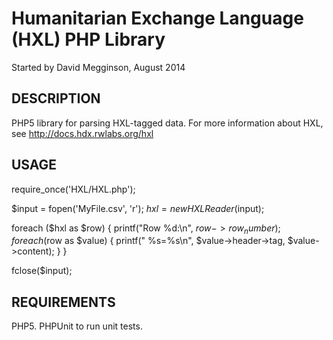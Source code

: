 Humanitarian Exchange Language (HXL) PHP Library
================================================

Started by David Megginson, August 2014


DESCRIPTION
-----------

PHP5 library for parsing HXL-tagged data.  For more information about HXL, see http://docs.hdx.rwlabs.org/hxl


USAGE
-----

  require_once('HXL/HXL.php');

  $input = fopen('MyFile.csv', 'r');
  $hxl = new HXLReader($input);

  foreach ($hxl as $row) {
    printf("Row %d:\n", $row->row_number);
    foreach ($row as $value) {
      printf(" %s=%s\n", $value->header->tag, $value->content);
    }
  }

  fclose($input);


REQUIREMENTS
------------

PHP5.  PHPUnit to run unit tests.

